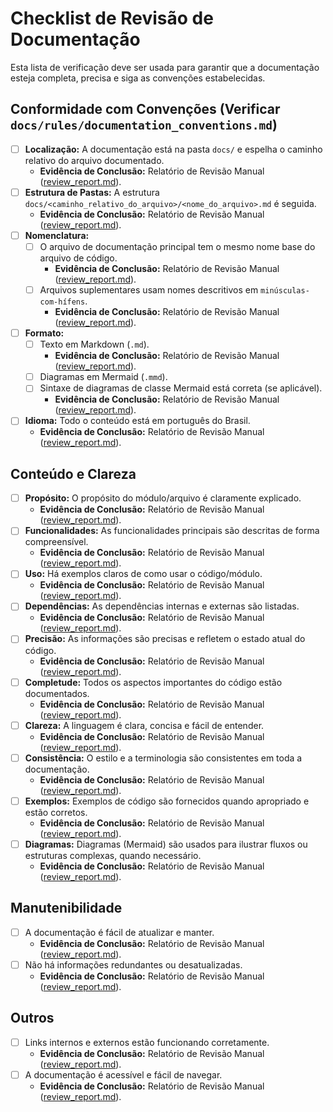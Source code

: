 # Checklist de Revisão de Documentação

Esta lista de verificação deve ser usada para garantir que a documentação esteja completa, precisa e siga as convenções estabelecidas.

## Conformidade com Convenções (Verificar `docs/rules/documentation_conventions.md`)

- [ ] **Localização:** A documentação está na pasta `docs/` e espelha o caminho relativo do arquivo documentado.
    *   **Evidência de Conclusão:** Relatório de Revisão Manual ([review_report.md](review_report/2025_07_02_21_00_00/review_report.md)).
- [ ] **Estrutura de Pastas:** A estrutura `docs/<caminho_relativo_do_arquivo>/<nome_do_arquivo>.md` é seguida.
    *   **Evidência de Conclusão:** Relatório de Revisão Manual ([review_report.md](review_report/2025_07_02_21_00_00/review_report.md)).
- [ ] **Nomenclatura:**
    - [ ] O arquivo de documentação principal tem o mesmo nome base do arquivo de código.
        *   **Evidência de Conclusão:** Relatório de Revisão Manual ([review_report.md](review_report/2025_07_02_21_00_00/review_report.md)).
    - [ ] Arquivos suplementares usam nomes descritivos em `minúsculas-com-hífens`.
        *   **Evidência de Conclusão:** Relatório de Revisão Manual ([review_report.md](review_report/2025_07_02_21_00_00/review_report.md)).
- [ ] **Formato:**
    - [ ] Texto em Markdown (`.md`).
        *   **Evidência de Conclusão:** Relatório de Revisão Manual ([review_report.md](review_report/2025_07_02_21_00_00/review_report.md)).
    - [ ] Diagramas em Mermaid (`.mmd`).
    - [ ] Sintaxe de diagramas de classe Mermaid está correta (se aplicável).
        *   **Evidência de Conclusão:** Relatório de Revisão Manual ([review_report.md](review_report/2025_07_02_21_00_00/review_report.md)).
- [ ] **Idioma:** Todo o conteúdo está em português do Brasil.
    *   **Evidência de Conclusão:** Relatório de Revisão Manual ([review_report.md](review_report/2025_07_02_21_00_00/review_report.md)).

## Conteúdo e Clareza

- [ ] **Propósito:** O propósito do módulo/arquivo é claramente explicado.
    *   **Evidência de Conclusão:** Relatório de Revisão Manual ([review_report.md](review_report/2025_07_02_21_00_00/review_report.md)).
- [ ] **Funcionalidades:** As funcionalidades principais são descritas de forma compreensível.
    *   **Evidência de Conclusão:** Relatório de Revisão Manual ([review_report.md](review_report/2025_07_02_21_00_00/review_report.md)).
- [ ] **Uso:** Há exemplos claros de como usar o código/módulo.
    *   **Evidência de Conclusão:** Relatório de Revisão Manual ([review_report.md](review_report/2025_07_02_21_00_00/review_report.md)).
- [ ] **Dependências:** As dependências internas e externas são listadas.
    *   **Evidência de Conclusão:** Relatório de Revisão Manual ([review_report.md](review_report/2025_07_02_21_00_00/review_report.md)).
- [ ] **Precisão:** As informações são precisas e refletem o estado atual do código.
    *   **Evidência de Conclusão:** Relatório de Revisão Manual ([review_report.md](review_report/2025_07_02_21_00_00/review_report.md)).
- [ ] **Completude:** Todos os aspectos importantes do código estão documentados.
    *   **Evidência de Conclusão:** Relatório de Revisão Manual ([review_report.md](review_report/2025_07_02_21_00_00/review_report.md)).
- [ ] **Clareza:** A linguagem é clara, concisa e fácil de entender.
    *   **Evidência de Conclusão:** Relatório de Revisão Manual ([review_report.md](review_report/2025_07_02_21_00_00/review_report.md)).
- [ ] **Consistência:** O estilo e a terminologia são consistentes em toda a documentação.
    *   **Evidência de Conclusão:** Relatório de Revisão Manual ([review_report.md](review_report/2025_07_02_21_00_00/review_report.md)).
- [ ] **Exemplos:** Exemplos de código são fornecidos quando apropriado e estão corretos.
    *   **Evidência de Conclusão:** Relatório de Revisão Manual ([review_report.md](review_report/2025_07_02_21_00_00/review_report.md)).
- [ ] **Diagramas:** Diagramas (Mermaid) são usados para ilustrar fluxos ou estruturas complexas, quando necessário.
    *   **Evidência de Conclusão:** Relatório de Revisão Manual ([review_report.md](review_report/2025_07_02_21_00_00/review_report.md)).

## Manutenibilidade

- [ ] A documentação é fácil de atualizar e manter.
    *   **Evidência de Conclusão:** Relatório de Revisão Manual ([review_report.md](review_report/2025_07_02_21_00_00/review_report.md)).
- [ ] Não há informações redundantes ou desatualizadas.
    *   **Evidência de Conclusão:** Relatório de Revisão Manual ([review_report.md](review_report/2025_07_02_21_00_00/review_report.md)).

## Outros

- [ ] Links internos e externos estão funcionando corretamente.
    *   **Evidência de Conclusão:** Relatório de Revisão Manual ([review_report.md](review_report/2025_07_02_21_00_00/review_report.md)).
- [ ] A documentação é acessível e fácil de navegar.
    *   **Evidência de Conclusão:** Relatório de Revisão Manual ([review_report.md](review_report/2025_07_02_21_00_00/review_report.md)).